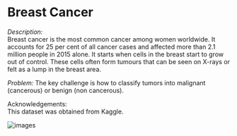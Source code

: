 # Breast Cancer

*Description:*  
Breast cancer is the most common cancer among women worldwide. It accounts for 25 per cent of all cancer cases and affected more than 2.1 million people in 2015 alone. It starts when cells in the breast start to grow out of control. These cells often form tumours that can be seen on X-rays or felt as a lump in the breast area.

*Problem:* The key challenge is how to classify tumors into malignant (cancerous) or benign (non cancerous).  

Acknowledgements:  
This dataset was obtained from Kaggle.

![images](https://github.com/berkankaraa/Breast-Cancer/assets/97415486/72b400da-81e3-42ce-a6c6-0c91c8421671)
